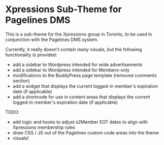 Xpressions Sub-Theme for Pagelines DMS
======================================

This is a sub-theme for the Xpressions group in Toronto, to be used in
conjunction with the Pagelines DMS system.

Currently, it really doesn't contain many visuals, but the following
functionality is provided:

- add a sidebar to Wordpress intended for wide advertisements
- add a sidebar to Wordpress intended for Members-only
- modifications to the BuddyPress page template (removed comments
  section)
- add a widget that displays the current logged-in member's expiration
  date (if applicable)
- add a shortcode for use in content areas that displays the current
  logged-in member's expiration date (if applicable)

TODO:

- add logic and hooks to adjust s2Member EOT dates to align with
  Xpressions membership rules
- draw CSS / JS out of the Pagelines custom code areas into the theme
- visuals!
